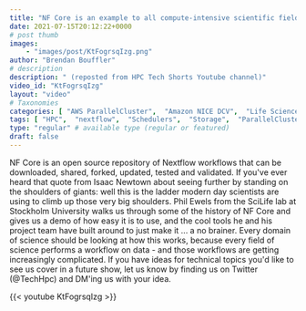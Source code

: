 ```yaml
---
title: "NF Core is an example to all compute-intensive scientific fields. They should all watch this."
date: 2021-07-15T20:12:22+0000
# post thumb
images:
    - "images/post/KtFogrsqIzg.png"
author: "Brendan Bouffler"
# description
description: " (reposted from HPC Tech Shorts Youtube channel)"
video_id: "KtFogrsqIzg"
layout: "video"
# Taxonomies
categories: [ "AWS ParallelCluster",  "Amazon NICE DCV",  "Life Sciences", ]
tags: [ "HPC",  "nextflow",  "Schedulers",  "Storage",  "ParallelCluster",  "workflows",  "nf-core",  "scilife",  "Covid-19",  "virtualization",  "High Performance Computing",  "EC2",  "GPUs",  "vizualization",  "nf core",  "genomics",  "HCLS",  "CPUs",  "spot",  "DCV",  "Lustre",  "techshorts", ]
type: "regular" # available type (regular or featured)
draft: false
---
```


NF Core is an open source repository of Nextflow workflows that can be downloaded, shared, forked, updated, tested and validated. If you've ever heard that quote from Isaac Newtown about seeing further by standing on the shoulders of giants: well this is the ladder modern day scientists are using to climb up those very big shoulders.
Phil Ewels from the SciLife lab at Stockholm University walks us through some of the history of NF Core and gives us a demo of how easy it is to use, and the cool tools he and his project team have built around to just make it ... a no brainer.
Every domain of science should be looking at how this works, because every field of science performs a workflow on data - and those workflows are getting increasingly complicated.
If you have ideas for technical topics you'd like to see us cover in a future show, let us know by finding us on Twitter (@TechHpc) and DM'ing us with your idea.

{{< youtube KtFogrsqIzg >}}